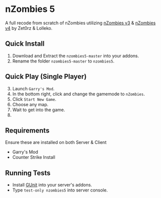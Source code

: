# nZombies 5

A full recode from scratch of nZombies utilizing [nZombies v3](https://github.com/Alig96/nzombies) & [nZombies v4](https://github.com/Zet0rz/nzombies) by Zet0rz & Lolleko.

## Quick Install

1) Download and Extract the `nzombies5-master` into your addons.
2) Rename the folder `nzombies5-master` to `nzombies5`.

## Quick Play (Single Player)
3) Launch `Garry's Mod`.
4) In the bottom right, click and change the gamemode to `nZombies`.
5) Click `Start New Game`.
6) Choose any map.
7) Wait to get into the game.
8) <Play Instructions>

## Requirements
Ensure these are installed on both Server & Client
- Garry's Mod
- Counter Strike Install

## Running Tests
- Install [GUnit](https://github.com/DarkRedemption/GUnit) into your server's addons.
- Type `test-only nzombies5` into server console.
